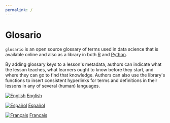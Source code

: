 ```yaml
---
permalink: /
---
```

<h1>Glosario</h1>

<p>
  <code>glosario</code> is an open source glossary of terms used in data science
  that is available online and also as a library in both
  <a href="https://github.com/carpentries/glosario-r/">R</a>
  and
  <a href="https://github.com/carpentries/glosario-py/">Python</a>.

  By adding glossary keys to a lesson's metadata, authors can indicate what the
  lesson teaches, what learners ought to know before they start, and where they
  can go to find that knowledge.  Authors can also use the library's functions
  to insert consistent hyperlinks for terms and definitions in their lessons in
  any of several (human) languages.  </p>

<p>
  <a href="{{'/en/' | relative_url}}"><img class="flag" src="{{'/static/flags/united-kingdom.svg' | relative_url}}" alt="English"></a>
  <a href="{{'/en/' | relative_url}}">English</a>
</p>
<p>
  <a href="{{'/es/' | relative_url}}"><img class="flag" src="{{'/static/flags/spain.svg' | relative_url}}" alt="Español"></a>
  <a href="{{'/es/' | relative_url}}">Español</a>
</p>
<p>
  <a href="{{'/fr/' | relative_url}}"><img class="flag" src="{{'/static/flags/france.svg' | relative_url}}" alt="Français"></a>
  <a href="{{'/fr/' | relative_url}}">Français</a>
</p>
